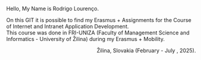 Hello, My Name is Rodrigo Lourenço. <br>


On this GIT it is possible to find my Erasmus + Assignments for the Course of Internet and Intranet Application Development. <br>
This course was done in FRI-UNIZA (Faculty of Management Science and Informatics - University of Žilina) during my Erasmus + Mobility. <br>

<p align="right">Žilina, Slovakia (February - July , 2025).</p>
